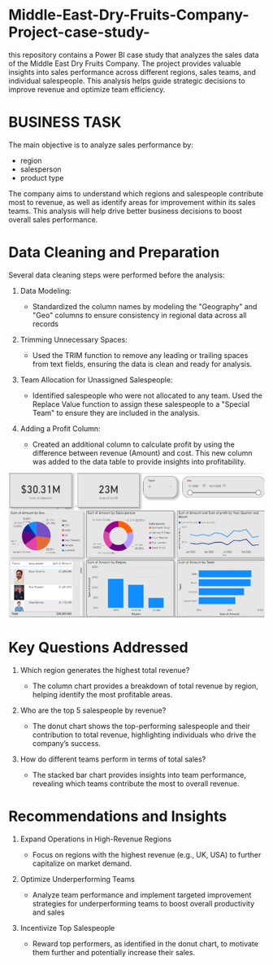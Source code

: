 # Middle-East-Dry-Fruits-Company-Project-case-study-
this repository contains a Power BI case study that analyzes the sales data of the Middle East Dry Fruits Company. The project provides valuable insights into sales performance across different regions, sales teams, and individual salespeople. This analysis helps guide strategic decisions to improve revenue and optimize team efficiency.
# BUSINESS TASK
The main objective is to analyze sales performance by:
- region
- salesperson
- product type
  
The company aims to understand which regions and salespeople contribute most to revenue, as well as identify areas for improvement within its sales teams. This analysis will help drive better business decisions to boost overall sales performance.

# Data Cleaning and Preparation
Several data cleaning steps were performed before the analysis:

1. Data Modeling:
   - Standardized the column names by modeling the "Geography" and "Geo" columns to ensure consistency in regional data across all records

2. Trimming Unnecessary Spaces:
   - Used the TRIM function to remove any leading or trailing spaces from text fields, ensuring the data is clean and ready for analysis.

3. Team Allocation for Unassigned Salespeople:
   - Identified salespeople who were not allocated to any team. Used the Replace Value function to assign these salespeople to a "Special Team" to ensure they are included 
     in the analysis.

4. Adding a Profit Column:
   - Created an additional column to calculate profit by using the difference between revenue (Amount) and cost. This new column was added to the data table to provide 
     insights into profitability.


![Power BI Dashboard screenshot](https://github.com/raifismail/Middle-East-Dry-Fruits-Company-Project-case-study-/blob/33de14d8acd371f2c4534957e991a83df2dc5b3e/Screenshot%202024-10-16%20113359.png)

# Key Questions Addressed

1. Which region generates the highest total revenue?
   
   -  The column chart provides a breakdown of total revenue by region, helping identify the most profitable areas.
   
3. Who are the top 5 salespeople by revenue?

   -  The donut chart shows the top-performing salespeople and their contribution to total revenue, highlighting individuals 
     who drive the company’s success.

5. How do different teams perform in terms of total sales?
   
   -  The stacked bar chart provides insights into team performance, revealing which teams contribute the most to overall 
      revenue.
   
# Recommendations and Insights

1. Expand Operations in High-Revenue Regions
   
   -  Focus on regions with the highest revenue (e.g., UK, USA) to further capitalize on market demand.
     
2. Optimize Underperforming Teams
   
    - Analyze team performance and implement targeted improvement strategies for underperforming teams to boost overall 
      productivity and sales
      
3. Incentivize Top Salespeople
   
    - Reward top performers, as identified in the donut chart, to motivate them further and potentially increase their sales.
  

